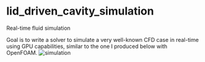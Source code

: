 # lid_driven_cavity_simulation
Real-time fluid simulation

Goal is to write a solver to simulate a very well-known CFD case in real-time using GPU capabilities,
similar to the one I produced below with OpenFOAM.
![simulation](https://user-images.githubusercontent.com/54220467/109872514-88342c00-7c3a-11eb-91ee-e777e133a566.gif)
